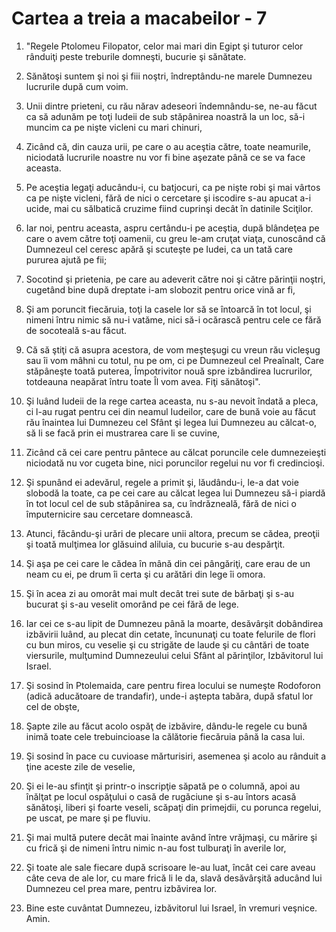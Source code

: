 # Cartea a treia a macabeilor - 7

1. "Regele Ptolomeu Filopator, celor mai mari din Egipt şi tuturor celor rânduiţi peste treburile domneşti, bucurie şi sănătate. 

2. Sănătoşi suntem şi noi şi fiii noştri, îndreptându-ne marele Dumnezeu lucrurile după cum voim. 

3. Unii dintre prieteni, cu rău nărav adeseori îndemnându-se, ne-au făcut ca să adunăm pe toţi Iudeii de sub stăpânirea noastră la un loc, să-i muncim ca pe nişte vicleni cu mari chinuri, 

4. Zicând că, din cauza urii, pe care o au aceştia către, toate neamurile, niciodată lucrurile noastre nu vor fi bine aşezate până ce se va face aceasta. 

5. Pe aceştia legaţi aducându-i, cu batjocuri, ca pe nişte robi şi mai vârtos ca pe nişte vicleni, fără de nici o cercetare şi iscodire s-au apucat a-i ucide, mai cu sălbatică cruzime fiind cuprinşi decât în datinile Sciţilor. 

6. Iar noi, pentru aceasta, aspru certându-i pe aceştia, după blândeţea pe care o avem către toţi oamenii, cu greu le-am cruţat viaţa, cunoscând că Dumnezeul cel ceresc apără şi scuteşte pe Iudei, ca un tată care pururea ajută pe fii; 

7. Socotind şi prietenia, pe care au adeverit către noi şi către părinţii noştri, cugetând bine după dreptate i-am slobozit pentru orice vină ar fi, 

8. Şi am poruncit fiecăruia, toţi la casele lor să se întoarcă în tot locul, şi nimeni întru nimic să nu-i vatăme, nici să-i ocărască pentru cele ce fără de socoteală s-au făcut. 

9. Că să ştiţi că asupra acestora, de vom meşteşugi cu vreun rău vicleşug sau îi vom mâhni cu totul, nu pe om, ci pe Dumnezeul cel Preaînalt, Care stăpâneşte toată puterea, Împotrivitor nouă spre izbândirea lucrurilor, totdeauna neapărat întru toate Îl vom avea. Fiţi sănătoşi". 

10. Şi luând Iudeii de la rege cartea aceasta, nu s-au nevoit îndată a pleca, ci l-au rugat pentru cei din neamul Iudeilor, care de bună voie au făcut rău înaintea lui Dumnezeu cel Sfânt şi legea lui Dumnezeu au călcat-o, să li se facă prin ei mustrarea care li se cuvine, 

11. Zicând că cei care pentru pântece au călcat poruncile cele dumnezeieşti niciodată nu vor cugeta bine, nici poruncilor regelui nu vor fi credincioşi. 

12. Şi spunând ei adevărul, regele a primit şi, lăudându-i, le-a dat voie slobodă la toate, ca pe cei care au călcat legea lui Dumnezeu să-i piardă în tot locul cel de sub stăpânirea sa, cu îndrăzneală, fără de nici o împuternicire sau cercetare domnească. 

13. Atunci, făcându-şi urări de plecare unii altora, precum se cădea, preoţii şi toată mulţimea lor glăsuind aliluia, cu bucurie s-au despărţit. 

14. Şi aşa pe cei care le cădea în mână din cei pângăriţi, care erau de un neam cu ei, pe drum îi certa şi cu arătări din lege îi omora. 

15. Şi în acea zi au omorât mai mult decât trei sute de bărbaţi şi s-au bucurat şi s-au veselit omorând pe cei fără de lege. 

16. Iar cei ce s-au lipit de Dumnezeu până la moarte, desăvârşit dobândirea izbăvirii luând, au plecat din cetate, încununaţi cu toate felurile de flori cu bun miros, cu veselie şi cu strigăte de laude şi cu cântări de toate viersurile, mulţumind Dumnezeului celui Sfânt al părinţilor, Izbăvitorul lui Israel. 

17. Şi sosind în Ptolemaida, care pentru firea locului se numeşte Rodoforon (adică aducătoare de trandafir), unde-i aştepta tabăra, după sfatul lor cel de obşte, 

18. Şapte zile au făcut acolo ospăţ de izbăvire, dându-le regele cu bună inimă toate cele trebuincioase la călătorie fiecăruia până la casa lui. 

19. Şi sosind în pace cu cuvioase mărturisiri, asemenea şi acolo au rânduit a ţine aceste zile de veselie, 

20. Şi ei le-au sfinţit şi printr-o inscripţie săpată pe o columnă, apoi au înălţat pe locul ospăţului o casă de rugăciune şi s-au întors acasă sănătoşi, liberi şi foarte veseli, scăpaţi din primejdii, cu porunca regelui, pe uscat, pe mare şi pe fluviu. 

21. Şi mai multă putere decât mai înainte având între vrăjmaşi, cu mărire şi cu frică şi de nimeni întru nimic n-au fost tulburaţi în averile lor, 

22. Şi toate ale sale fiecare după scrisoare le-au luat, încât cei care aveau câte ceva de ale lor, cu mare frică li le da, slavă desăvârşită aducând lui Dumnezeu cel prea mare, pentru izbăvirea lor. 

23. Bine este cuvântat Dumnezeu, izbăvitorul lui Israel, în vremuri veşnice. Amin. 

